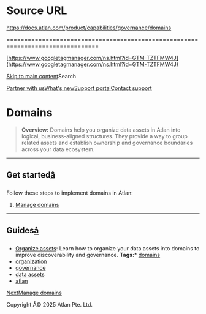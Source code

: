 # Source URL
https://docs.atlan.com/product/capabilities/governance/domains

================================================================================

<!--
canonical: https://docs.atlan.com/product/capabilities/governance/domains
link-alternate: https://docs.atlan.com/product/capabilities/governance/domains
meta-description: Learn how to organize and manage domains in Atlan to structure your data assets in a logical and business-aligned way.
meta-docsearch:docusaurus_tag: docs-default-current
meta-docsearch:language: en
meta-docsearch:version: current
meta-docusaurus_locale: en
meta-docusaurus_tag: docs-default-current
meta-docusaurus_version: current
meta-generator: Docusaurus v3.8.1
meta-og-description: Learn how to organize and manage domains in Atlan to structure your data assets in a logical and business-aligned way.
meta-og-locale: en
meta-og-title: Domains | Atlan Documentation
meta-og-url: https://docs.atlan.com/product/capabilities/governance/domains
meta-twitter:card: summary_large_image
meta-viewport: width=device-width,initial-scale=1
title: Domains | Atlan Documentation
-->

[https://www.googletagmanager.com/ns.html?id=GTM-TZTFMW4J](https://www.googletagmanager.com/ns.html?id=GTM-TZTFMW4J)

[Skip to main content](#__docusaurus_skipToContent_fallback)Search

[Partner with us](https://docs.google.com/forms/d/e/1FAIpQLScuAIhCm2GS7YFstrOjawbP8J7PUmOynQo7wI2yGCcCyEcVSw/viewform)[What's new](https://shipped.atlan.com/)[Support portal](https://atlan.zendesk.com/auth/v2/login/signin?return_to=https%3A%2F%2Fatlan.zendesk.com%2Fhc%2Fen-us&theme=hc&locale=en-us&brand_id=1900000425113&auth_origin=1900000425113%2Cfalse%2Ctrue)[Contact support](/support/submit-request)

Domains
=======

> **Overview:** Domains help you organize data assets in Atlan into logical, business\-aligned structures. They provide a way to group related assets and establish ownership and governance boundaries across your data ecosystem.

---

Get started[â](#get-started "Direct link to Get started")
-----------------------------------------------------------

Follow these steps to implement domains in Atlan:

1. [Manage domains](/product/capabilities/governance/domains/how-tos/manage-domains)

---

Guides[â](#guides "Direct link to Guides")
--------------------------------------------

* [Organize assets](/product/capabilities/governance/domains/how-tos/organize-assets): Learn how to organize your data assets into domains to improve discoverability and governance.
**Tags:*** [domains](/tags/domains)
* [organization](/tags/organization)
* [governance](/tags/governance)
* [data assets](/tags/data-assets)
* [atlan](/tags/atlan)

[NextManage domains](/product/capabilities/governance/domains/how-tos/manage-domains)

Copyright Â© 2025 Atlan Pte. Ltd.

